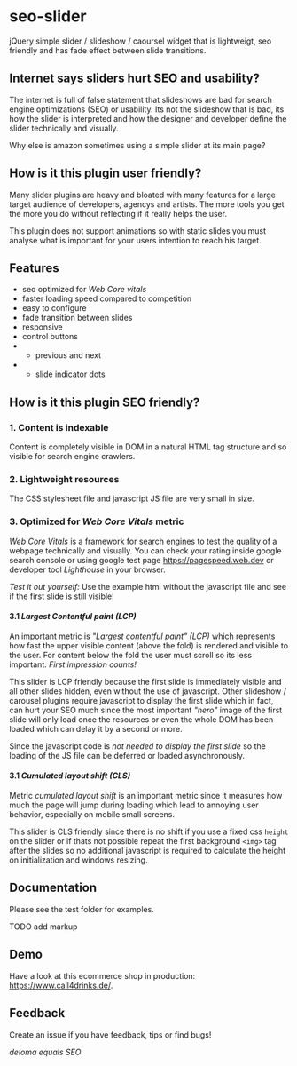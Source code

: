 # seo-slider

jQuery simple slider / slideshow / caoursel widget that is lightweigt, seo friendly and has fade effect between slide transitions.

## Internet says sliders hurt SEO and usability?

The internet is full of false statement that slideshows are bad for search engine optimizations (SEO) or usability. Its not the slideshow that is bad, its how the slider is interpreted and how the designer and developer define the slider technically and visually.

Why else is amazon sometimes using a simple slider at its main page? 

## How is it this plugin user friendly?

Many slider plugins are heavy and bloated with many features for a large target audience of developers, agencys and artists. 
The more tools you get the more you do without reflecting if it really helps the user.

This plugin does not support animations so with static slides you must analyse what is important for your users intention to reach his target.

## Features

* seo optimized for _Web Core vitals_ 
* faster loading speed compared to competition
* easy to configure
* fade transition between slides
* responsive
* control buttons
* * previous and next 
* * slide indicator dots


## How is it this plugin SEO friendly?

### 1. Content is indexable

Content is completely visible in DOM in a natural HTML tag structure and so visible for search engine crawlers.

### 2. Lightweight resources

The CSS stylesheet file and javascript JS file are very small in size. 

### 3. Optimized for _Web Core Vitals_ metric 

_Web Core Vitals_ is a framework for search engines to test the quality of a webpage technically and visually. You can check your rating inside google search console or using google test page https://pagespeed.web.dev or developer tool _Lighthouse_ in your browser.

*Test it out yourself:* Use the example html without the javascript file and see if the first slide is still visible!

#### 3.1 _Largest Contentful paint (LCP)_ 

An important metric is _"Largest contentful paint" (LCP)_ which represents how fast the upper visible content (above the fold) is rendered and visible to the user. For content below the fold the user must scroll so its less important. _First impression counts!_

This slider is LCP friendly because the first slide is immediately visible and all other slides hidden, even without the use of javascript. Other slideshow / carousel plugins require javascript to display the first slide which in fact, can hurt your SEO much since the most important _"hero"_ image of the first slide will only load once the resources or even the whole DOM has been loaded which can delay it by a second or more.

Since the javascript code is *not needed to display the first slide* so the loading of the JS file can be deferred or loaded asynchronously.

#### 3.1 _Cumulated layout shift (CLS)_ 

Metric _cumulated layout shift_ is an important metric since it measures how much the page will jump during loading which lead to annoying user behavior, especially on mobile small screens.

This slider is CLS friendly since there is no shift if you use a fixed css `height` on the slider or if thats not possible repeat the first background `<img>` tag after the slides so no additional javascript is required to calculate the height on initialization and windows resizing.

## Documentation

Please see the test folder for examples.

TODO add markup

## Demo

Have a look at this ecommerce shop in production: https://www.call4drinks.de/.

## Feedback

Create an issue if you have feedback, tips or find bugs!

_deloma equals SEO_
